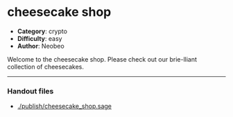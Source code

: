 cheesecake shop
======================

- **Category**: crypto
- **Difficulty**: easy
- **Author**: Neobeo

Welcome to the cheesecake shop. Please check out our brie-lliant collection of cheesecakes.

---

### Handout files

- [./publish/cheesecake_shop.sage](./publish/cheesecake_shop.sage)

